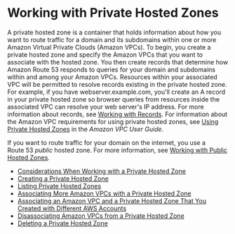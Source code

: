 # Working with Private Hosted Zones<a name="hosted-zones-private"></a>

A private hosted zone is a container that holds information about how you want to route traffic for a domain and its subdomains within one or more Amazon Virtual Private Clouds \(Amazon VPCs\)\. To begin, you create a private hosted zone and specify the Amazon VPCs that you want to associate with the hosted zone\. You then create records that determine how Amazon Route 53 responds to queries for your domain and subdomains within and among your Amazon VPCs\. Resources within your associated VPC will be permitted to resolve records existing in the private hosted zone\. For example, if you have webserver\.example\.com, you'll create an A record in your private hosted zone so browser queries from resources inside the associated VPC can resolve your web server's IP address\. For more information about records, see [Working with Records](rrsets-working-with.md)\. For information about the Amazon VPC requirements for using private hosted zones, see [Using Private Hosted Zones](http://docs.aws.amazon.com/AmazonVPC/latest/UserGuide/vpc-dns.html#vpc-private-hosted-zones) in the *Amazon VPC User Guide*\.

If you want to route traffic for your domain on the internet, you use a Route 53 *public* hosted zone\. For more information, see [Working with Public Hosted Zones](AboutHZWorkingWith.md)\.


+ [Considerations When Working with a Private Hosted Zone](hosted-zone-private-considerations.md)
+ [Creating a Private Hosted Zone](hosted-zone-private-creating.md)
+ [Listing Private Hosted Zones](hosted-zone-private-listing.md)
+ [Associating More Amazon VPCs with a Private Hosted Zone](hosted-zone-private-associate-vpcs.md)
+ [Associating an Amazon VPC and a Private Hosted Zone That You Created with Different AWS Accounts](hosted-zone-private-associate-vpcs-different-accounts.md)
+ [Disassociating Amazon VPCs from a Private Hosted Zone](hosted-zone-private-disassociate-vpcs.md)
+ [Deleting a Private Hosted Zone](hosted-zone-private-deleting.md)

